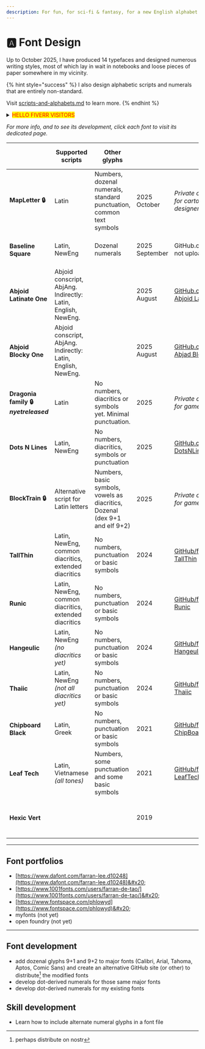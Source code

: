 ```yaml
---
description: For fun, for sci-fi & fantasy, for a new English alphabet.
---
```


# 🅰️ Font Design

Up to October 2025, I have produced 14 typefaces and designed numerous writing styles, most of which lay in wait in notebooks and loose pieces of paper somewhere in my vicinity.

{% hint style="success" %}
I also design alphabetic scripts and numerals that are entirely non-standard.&#x20;

Visit [scripts-and-alphabets.md](../scripts-and-alphabets.md "mention") to learn more.
{% endhint %}

<details>

<summary><mark style="color:red;">HELLO FIVERR VISITORS</mark></summary>

{% hint style="danger" %}
### HELLO FIVERR VISITORS!!! <a href="#hello-fiverr-visitors" id="hello-fiverr-visitors"></a>

### If you've arrived at this page from Fiverr, please consider this important information:

## Fiverr is an Israeli company, and the profits they make from our business-making on their website are therefore supporting the continued existence of their genocidal, apartheid colonial state.

## As part of the BDS initiative, I would like to not do business that supports their economy.

## If you prefer to not support entities such as this, please [email me](mailto:fuzzle6+gitbook@gmail.com) and we can take our business out of their platform.

### As always, it should be noted that I bear no ill-will towards Jews, and that the problem here is solely regarding colonialism, Zionism, apartheid, discriminatory murder and attempted genocide / territorial eviction.

I would prefer to not use Fiverr at all, but had my first clients on there before realising that it is an Israeli company. Now I have some reviews and a portfolio of projects, so it is my only lead generating platform.

You may be waiting for the ICJ to declare that they are committing a genocide. **I prefer to recognise that they are attempting a genocide and to prevent it before it reaches the definition requirements.**
{% endhint %}

</details>

_For more info, and to see its development, click each font to visit its dedicated page._

<table data-card-size="large" data-view="cards" data-full-width="false"><thead><tr><th></th><th>Supported scripts</th><th>Other glyphs</th><th></th><th></th><th data-hidden>Version</th><th data-hidden>Latest release</th><th data-hidden></th><th data-hidden></th><th data-hidden>Inception</th><th data-hidden data-card-cover data-type="image">Image</th><th data-hidden data-card-target data-type="content-ref">Portfolio page</th><th data-hidden data-type="image">Cover image (dark)</th><th data-hidden data-type="image">Cover image (dark)</th><th data-hidden data-card-cover-dark data-type="image">Cover image (dark)</th></tr></thead><tbody><tr><td><h4><strong>MapLetter 🔒</strong></h4></td><td>Latin</td><td>Numbers, dozenal numerals, standard punctuation, common text symbols</td><td>2025 October</td><td><em>Private commission for cartographic designer.</em> </td><td>3.006</td><td></td><td></td><td></td><td></td><td><a href="../../.gitbook/assets/Yu the sheep in MapLetter 3.png">Yu the sheep in MapLetter 3.png</a></td><td><a href="mapletter/">mapletter</a></td><td><a href="../../.gitbook/assets/Yu the sheep in MapLetter 3 _Dark.png">Yu the sheep in MapLetter 3 _Dark.png</a></td><td><a href="../../.gitbook/assets/Yu the sheep in MapLetter 3 _Dark.png">Yu the sheep in MapLetter 3 _Dark.png</a></td><td><a href="../../.gitbook/assets/Yu the sheep in MapLetter 3 _Dark.png">Yu the sheep in MapLetter 3 _Dark.png</a></td></tr><tr><td><h4><strong>Baseline Square</strong></h4></td><td>Latin, NewEng</td><td>Dozenal numerals</td><td>2025 September</td><td>GitHub.com/fazzaan/ not uploaded yet</td><td></td><td></td><td></td><td></td><td></td><td><a href="../../.gitbook/assets/Artemis in Baseline Square _Light.png">Artemis in Baseline Square _Light.png</a></td><td><a href="baseline-square.md">baseline-square.md</a></td><td><a href="../../.gitbook/assets/Artemis in Baseline Square _Dark.png">Artemis in Baseline Square _Dark.png</a></td><td><a href="../../.gitbook/assets/Artemis in Baseline Square _Dark.png">Artemis in Baseline Square _Dark.png</a></td><td><a href="../../.gitbook/assets/Artemis in Baseline Square _Dark.png">Artemis in Baseline Square _Dark.png</a></td></tr><tr><td><h4><strong>Abjoid Latinate One</strong></h4></td><td>Abjoid conscript, AbjAng. Indirectly: Latin, English, NewEng.</td><td></td><td>2025 August</td><td><a href="https://github.com/fazzaan/font-abjoid-latinate-one">GitHub.com/fazzaan/ Abjoid Latinate One</a> </td><td></td><td></td><td></td><td></td><td></td><td><a href="../../.gitbook/assets/Dancing Queen in Abjoid Latinate One _Light.png">Dancing Queen in Abjoid Latinate One _Light.png</a></td><td><a href="abjoid-latinate-one.md">abjoid-latinate-one.md</a></td><td></td><td></td><td><a href="../../.gitbook/assets/Dancing Queen in Abjoid Latinate One _Dark.png">Dancing Queen in Abjoid Latinate One _Dark.png</a></td></tr><tr><td><h4><strong>Abjoid Blocky One</strong></h4></td><td>Abjoid conscript, AbjAng. Indirectly: Latin, English, NewEng.</td><td></td><td>2025 August</td><td><a href="https://github.com/fazzaan/font-abjad-blocky-one">GitHub.com/fazzaan/ Abjad Blocky One</a> </td><td></td><td></td><td></td><td></td><td></td><td><a href="../../.gitbook/assets/Dancing Queen in Abjoid Blocky One _Light.png">Dancing Queen in Abjoid Blocky One _Light.png</a></td><td><a href="abjoid-blocky-one.md">abjoid-blocky-one.md</a></td><td></td><td><a href="../../.gitbook/assets/Dancing Queen in Abjoid Blocky One _Dark.png">Dancing Queen in Abjoid Blocky One _Dark.png</a></td><td><a href="../../.gitbook/assets/Dancing Queen in Abjoid Blocky One _Dark.png">Dancing Queen in Abjoid Blocky One _Dark.png</a></td></tr><tr><td><h4><strong>Dragonia family</strong> 🔒 <em>nyetreleased</em></h4></td><td>Latin</td><td>No numbers, diacritics or symbols yet. Minimal punctuation.</td><td>2025</td><td><em>Private commission for game developer.</em> </td><td></td><td></td><td></td><td></td><td></td><td><a href="../../.gitbook/assets/Dancing Queen in Dragonia Quill Standard _Light.png">Dancing Queen in Dragonia Quill Standard _Light.png</a></td><td><a href="dragonia/">dragonia</a></td><td></td><td></td><td><a href="../../.gitbook/assets/Dancing Queen in Dragonia Quill Standard _Dark.png">Dancing Queen in Dragonia Quill Standard _Dark.png</a></td></tr><tr><td><h4><strong>Dots N Lines</strong></h4></td><td>Latin, NewEng</td><td>No numbers, diacritics, symbols or punctuation</td><td>2025</td><td><a href="https://github.com/fazzaan/font-dotsnlines">GitHub.com/fazzaan/ DotsNLines</a> </td><td>1.11</td><td>12 March 2025</td><td>Bēhance link</td><td>Font sites</td><td>10 March 2025</td><td><a href="../../.gitbook/assets/Space in Dots N Line _Light.png">Space in Dots N Line _Light.png</a></td><td><a href="dots-n-lines.md">dots-n-lines.md</a></td><td></td><td></td><td><a href="../../.gitbook/assets/Space in Dots N Line _Dark.png">Space in Dots N Line _Dark.png</a></td></tr><tr><td><h4><strong>BlockTrain 🔒</strong></h4></td><td>Alternative script for Latin letters</td><td>Numbers, basic symbols, vowels as diacritics, Dozenal (dex 9+1 and elf 9+2)</td><td>2025</td><td><em>Private commission for game developer.</em> </td><td></td><td></td><td>Bēhance link</td><td>Font sites</td><td>March 2025</td><td><a href="../../.gitbook/assets/BlockTrain Both Cover _Light.png">BlockTrain Both Cover _Light.png</a></td><td><a href="blocktrain/">blocktrain</a></td><td></td><td></td><td><a href="../../.gitbook/assets/BlockTrain Both Cover _Dark.png">BlockTrain Both Cover _Dark.png</a></td></tr><tr><td><h4><strong>TallThin</strong></h4></td><td>Latin, NewEng, common diacritics, extended diacritics</td><td>No numbers, punctuation or basic symbols</td><td>2024</td><td><a href="https://github.com/fazzaan/font-tallthin">GitHub/fazzaan/ TallThin</a></td><td>2.001</td><td>30th Oct 2024</td><td><em>Bēhance link</em></td><td>Font sites</td><td>October 2024</td><td><a href="../../.gitbook/assets/Tree Gold in TallThin _Light (1).png">Tree Gold in TallThin _Light (1).png</a></td><td><a href="tallthin.md">tallthin.md</a></td><td></td><td></td><td><a href="../../.gitbook/assets/Tree Gold in TallThin _Dark (1).png">Tree Gold in TallThin _Dark (1).png</a></td></tr><tr><td><h4><strong>Runic</strong></h4></td><td>Latin, NewEng, common diacritics, extended diacritics</td><td>No numbers, punctuation or basic symbols</td><td>2024</td><td><a href="https://github.com/fazzaan/font-runic">GitHub/fazzaan/ Runic</a></td><td>1.003</td><td>5th Oct 2024</td><td><em>Bēhance link</em></td><td><em>Font sites</em></td><td>October 2024</td><td><a href="../../.gitbook/assets/People Walking in NewEng Rune _Light.png">People Walking in NewEng Rune _Light.png</a></td><td><a href="runic.md">runic.md</a></td><td></td><td></td><td><a href="../../.gitbook/assets/People Walking in NewEng Rune _Dark.png">People Walking in NewEng Rune _Dark.png</a></td></tr><tr><td><h4><strong>Hangeulic</strong></h4></td><td>Latin, NewEng <em>(no diacritics yet)</em></td><td>No numbers, punctuation or basic symbols</td><td>2024</td><td><a href="https://github.com/fazzaan/font-hangeulic">GitHub/fazzaan/ Hangeulic</a></td><td>1.005</td><td>24th May 2024</td><td>Behance</td><td>Font sites</td><td>May 2024</td><td data-object-fit="cover"><a href="../../.gitbook/assets/NewEng Hangeulic Both Cover _Light.png">NewEng Hangeulic Both Cover _Light.png</a></td><td><a href="hangeulic.md">hangeulic.md</a></td><td></td><td></td><td><a href="../../.gitbook/assets/NewEng Hangeulic Both Cover _Dark.png">NewEng Hangeulic Both Cover _Dark.png</a></td></tr><tr><td><h4><strong>Thaiic</strong></h4></td><td>Latin, NewEng <em>(not all diacritics yet)</em></td><td>No numbers, punctuation or basic symbols</td><td>2024</td><td><a href="https://github.com/fazzaan/font-thaiic">GitHub/fazzaan/ Thaiic</a></td><td>1.003</td><td>5th Oct 2024</td><td>behance</td><td>font sites</td><td>May 2024</td><td><a href="../../.gitbook/assets/Sap Dripped in NewEng Thaiic _Light.png">Sap Dripped in NewEng Thaiic _Light.png</a></td><td><a href="thaiic.md">thaiic.md</a></td><td></td><td></td><td><a href="../../.gitbook/assets/Sap Dripped in NewEng Thaiic _Dark.png">Sap Dripped in NewEng Thaiic _Dark.png</a></td></tr><tr><td><h4><strong>Chipboard Black</strong></h4></td><td>Latin, Greek</td><td>No numbers, punctuation or basic symbols</td><td>2021</td><td><a href="https://github.com/fazzaan/font-chipboard">GitHub/fazzaan/ ChipBoard</a></td><td>1.100</td><td>16th Jul 2021</td><td>Behance</td><td>font sites</td><td>July 2021</td><td><a href="../../.gitbook/assets/Sap Dripped in Chipboard _Light.png">Sap Dripped in Chipboard _Light.png</a></td><td><a href="chipboard-black.md">chipboard-black.md</a></td><td></td><td></td><td><a href="../../.gitbook/assets/Sap Dripped in Chipboard _Dark.png">Sap Dripped in Chipboard _Dark.png</a></td></tr><tr><td><h4><strong>Leaf Tech</strong></h4></td><td>Latin, Vietnamese <em>(all tones)</em></td><td>Numbers, some punctuation and some basic symbols</td><td>2021</td><td><a href="https://github.com/fazzaan/font-leaftech">GitHub/fazzaan/ LeafTech</a></td><td>1.371</td><td>28th Jul 2021</td><td>behance</td><td>font sites</td><td>March 2021</td><td><a href="../../.gitbook/assets/Sap Dripped in Leaf Tech _Light.png">Sap Dripped in Leaf Tech _Light.png</a></td><td><a href="leaf-tech.md">leaf-tech.md</a></td><td></td><td></td><td><a href="../../.gitbook/assets/Sap Dripped in Leaf Tech _Dark.png">Sap Dripped in Leaf Tech _Dark.png</a></td></tr><tr><td><h4><strong>Hexic Vert</strong></h4></td><td></td><td></td><td>2019</td><td></td><td></td><td></td><td></td><td></td><td></td><td><a href="../../.gitbook/assets/Sap Dripped in Hexical Vertical _Light.png">Sap Dripped in Hexical Vertical _Light.png</a></td><td><a href="hexic-vert.md">hexic-vert.md</a></td><td></td><td></td><td><a href="../../.gitbook/assets/Sap Dripped in Hexical Vertical _Dark.png">Sap Dripped in Hexical Vertical _Dark.png</a></td></tr></tbody></table>

***

## Font portfolios

* [https://www.dafont.com/farran-lee.d10248](https://www.dafont.com/farran-lee.d10248)&#x20;
* [https://www.1001fonts.com/users/farran-de-tao/](https://www.1001fonts.com/users/farran-de-tao/)&#x20;
* [https://www.fontspace.com/phlowyd](https://www.fontspace.com/phlowyd)&#x20;
* myfonts (not yet)&#x20;
* open foundry (not yet)&#x20;



***

## Font development

* add dozenal glyphs 9+1 and 9+2 to major fonts (Calibri, Arial, Tahoma, Aptos, Comic Sans) and create an alternative GitHub site (or other) to distribute[^1] the modified fonts
* develop dot-derived numerals for those same major fonts
* develop dot-derived numerals for my existing fonts

## Skill development

* Learn how to include alternate numeral glyphs in a font file

[^1]: perhaps distribute on nostr
